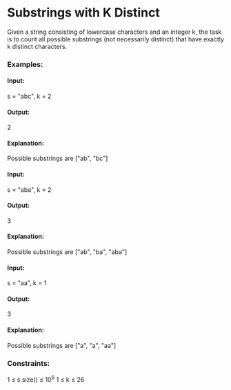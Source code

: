 # Substrings with K Distinct
Given a string consisting of lowercase characters and an integer k, the task is to count all possible substrings (not necessarily distinct) that have exactly k distinct characters. 

### Examples:
#### Input: 
s = "abc", k = 2
#### Output:
2
#### Explanation:
Possible substrings are ["ab", "bc"]

#### Input: 
s = "aba", k = 2
#### Output:
3
#### Explanation: 
Possible substrings are ["ab", "ba", "aba"]

#### Input: 
s = "aa", k = 1
#### Output: 
3
#### Explanation:
Possible substrings are ["a", "a", "aa"]

### Constraints:
1 ≤ s.size() ≤ $`10^6`$
1 ≤ k ≤ 26

